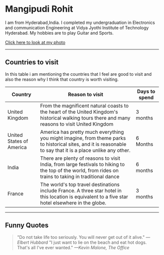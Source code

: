 # Mangipudi Rohit
I am from Hyderabad,India. I completed my undergraduation in Electronics and communication Engineering at Vidya Jyothi Institute of Technology Hyderabad. My hobbies are to play Guitar and Sports. 


[Click here to look at my photo](https://github.com/S554046/assignment2-Mangipudi/blob/main/Image.jpg)

-----
## Countries to visit

In this table i am mentioning the countries that I feel are good to  visit and also the reason why I think that country is worth visiting.

| Country | Reason to visit | Days to spend |
| ------ | ----------------- | ------------ |
| United Kingdom | From the magnificent natural coasts to the heart of the United Kingdom's historical walking tours there and many reasons to visit United Kingdom | 3 months |
| United States of America | America has pretty much everything you might imagine, from theme parks to historical sites, and it is reasonable to say that it is a place unlike any other. | 6 Months |
| India | There are plenty of reasons to visit India, from large festivals to hiking to the top of the world, from rides on trains to taking in traditional dance | 6 months |
| France | The world's top travel destinations include France. A three star hotel in this location is equivalent to a five star hotel elsewhere in the globe. | 3 months |

-----
## Funny Quotes

> "Do not take life too seriously. You will never get out of it alive."
*—Elbert Hubbard* 
> "I just want to lie on the beach and eat hot dogs. That's all I've ever wanted."
*—Kevin Malone, The Office*

